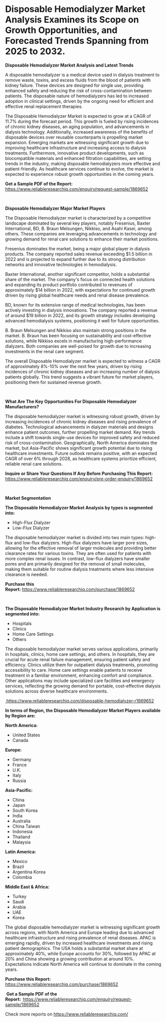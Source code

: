 <p><h1>Disposable Hemodialyzer Market Analysis Examines its Scope on Growth Opportunities, and Forecasted Trends Spanning from 2025 to 2032.</h1></p><p><strong>Disposable Hemodialyzer Market Analysis and Latest Trends</strong></p>
<p><p>A disposable hemodialyzer is a medical device used in dialysis treatment to remove waste, toxins, and excess fluids from the blood of patients with kidney failure. These devices are designed for single use, providing enhanced safety and reducing the risk of cross-contamination between patients. The disposable nature of hemodialyzers has led to increased adoption in clinical settings, driven by the ongoing need for efficient and effective renal replacement therapies.</p><p>The Disposable Hemodialyzer Market is expected to grow at a CAGR of 11.7% during the forecast period. This growth is fueled by rising incidences of chronic kidney diseases, an aging population, and advancements in dialysis technology. Additionally, increased awareness of the benefits of disposable devices over reusable counterparts is propelling market expansion. Emerging markets are witnessing significant growth due to improving healthcare infrastructure and increasing access to dialysis treatments. Furthermore, innovative product developments, such as biocompatible materials and enhanced filtration capabilities, are setting trends in the industry, making disposable hemodialyzers more effective and patient-friendly. As healthcare services continue to evolve, the market is expected to experience robust growth opportunities in the coming years.</p></p>
<p><strong>Get a Sample PDF of the Report:&nbsp;</strong> <a href="https://www.reliableresearchiq.com/enquiry/request-sample/1869652?utm_campaign=2580&utm_medium=2&utm_source=Github&utm_content=ia&utm_term=05032025&utm_id=disposable-hemodialyzer">https://www.reliableresearchiq.com/enquiry/request-sample/1869652</a></p>
<p>&nbsp;</p>
<p><strong>Disposable Hemodialyzer Major Market Players</strong></p>
<p><p>The Disposable Hemodialyzer market is characterized by a competitive landscape dominated by several key players, notably Fresenius, Baxter International, BD, B. Braun Melsungen, Nikkiso, and Asahi Kasei, among others. These companies are leveraging advancements in technology and growing demand for renal care solutions to enhance their market positions.</p><p>Fresenius dominates the market, being a major global player in dialysis products. The company reported sales revenue exceeding $1.5 billion in 2022 and is projected to expand further due to its strong distribution networks and innovative technologies in hemodialysis.</p><p>Baxter International, another significant competitor, holds a substantial share of the market. The company's focus on connected health solutions and expanding its product portfolio contributed to revenues of approximately $14 billion in 2022, with expectations for continued growth driven by rising global healthcare needs and renal disease prevalence.</p><p>BD, known for its extensive range of medical technologies, has been actively investing in dialysis innovations. The company reported a revenue of around $19 billion in 2022, and its growth strategy includes developing advanced hemodialysis systems, positioning it well for future opportunities.</p><p>B. Braun Melsungen and Nikkiso also maintain strong positions in the market. B. Braun has been focusing on sustainability and cost-effective solutions, while Nikkiso excels in manufacturing high-performance dialyzers. Both companies are well-poised for growth due to increasing investments in the renal care segment.</p><p>The overall Disposable Hemodialyzer market is expected to witness a CAGR of approximately 8%-10% over the next few years, driven by rising incidences of chronic kidney diseases and an increasing number of dialysis patients globally. This trend suggests a vibrant future for market players, positioning them for sustained revenue growth.</p></p>
<p>&nbsp;</p>
<p><strong>What Are The Key Opportunities For Disposable Hemodialyzer Manufacturers?</strong></p>
<p><p>The disposable hemodialyzer market is witnessing robust growth, driven by increasing incidences of chronic kidney diseases and rising prevalence of diabetes. Technological advancements in dialyzer materials and designs enhance patient outcomes, further propelling market demand. Key trends include a shift towards single-use devices for improved safety and reduced risk of cross-contamination. Geographically, North America dominates the market, but Asia-Pacific shows significant growth potential due to rising healthcare investments. Future outlook remains positive, with an expected CAGR of over 6% through 2028, as healthcare systems prioritize efficient, reliable renal care solutions.</p></p>
<p><strong>Inquire or Share Your Questions If Any Before Purchasing This Report:</strong> <a href="https://www.reliableresearchiq.com/enquiry/pre-order-enquiry/1869652?utm_campaign=2580&utm_medium=2&utm_source=Github&utm_content=ia&utm_term=05032025&utm_id=disposable-hemodialyzer">https://www.reliableresearchiq.com/enquiry/pre-order-enquiry/1869652</a></p>
<p>&nbsp;</p>
<p><strong>Market Segmentation</strong></p>
<p><strong>The Disposable Hemodialyzer Market Analysis by types is segmented into:</strong></p>
<p><ul><li>High-Flux Dialyzer</li><li>Low-Flux Dialyzer</li></ul></p>
<p><p>The disposable hemodialyzer market is divided into two main types: high-flux and low-flux dialyzers. High-flux dialyzers have larger pore sizes, allowing for the effective removal of larger molecules and providing better clearance rates for various toxins. They are often used for patients with more complex renal issues. In contrast, low-flux dialyzers have smaller pores and are primarily designed for the removal of small molecules, making them suitable for routine dialysis treatments where less intensive clearance is needed.</p></p>
<p><strong>Purchase this Report:&nbsp;</strong><a href="https://www.reliableresearchiq.com/purchase/1869652?utm_campaign=2580&utm_medium=2&utm_source=Github&utm_content=ia&utm_term=05032025&utm_id=disposable-hemodialyzer">https://www.reliableresearchiq.com/purchase/1869652</a></p>
<p>&nbsp;</p>
<p><strong>The Disposable Hemodialyzer Market Industry Research by Application is segmented into:</strong></p>
<p><ul><li>Hospitals</li><li>Clinics</li><li>Home Care Settings</li><li>Others</li></ul></p>
<p><p>The disposable hemodialyzer market serves various applications, primarily in hospitals, clinics, home care settings, and others. In hospitals, they are crucial for acute renal failure management, ensuring patient safety and efficiency. Clinics utilize them for outpatient dialysis treatments, promoting accessibility to care. Home care settings enable patients to receive treatment in a familiar environment, enhancing comfort and compliance. Other applications may include specialized care facilities and emergency services, reflecting the growing demand for portable, cost-effective dialysis solutions across diverse healthcare environments.</p></p>
<p><a href="https://www.reliableresearchiq.com/disposable-hemodialyzer-r1869652?utm_campaign=2580&utm_medium=2&utm_source=Github&utm_content=ia&utm_term=05032025&utm_id=disposable-hemodialyzer">&nbsp;https://www.reliableresearchiq.com/disposable-hemodialyzer-r1869652</a></p>
<p><strong>In terms of Region, the Disposable Hemodialyzer Market Players available by Region are:</strong></p>
<p>
    <p> <strong> North America: </strong>
        <ul>
            <li>United States</li>
            <li>Canada</li>
        </ul>
        </p> 
    <p> <strong> Europe: </strong>
        <ul>
            <li>Germany</li>
            <li>France</li>
            <li>U.K.</li>
            <li>Italy</li>
            <li>Russia</li>
        </ul>
        </p> 
    <p> <strong> Asia-Pacific: </strong>
        <ul>
            <li>China</li>
            <li>Japan</li>
            <li>South Korea</li>
            <li>India</li>
            <li>Australia</li>
            <li>China Taiwan</li>
            <li>Indonesia</li>
            <li>Thailand</li>
            <li>Malaysia</li>
        </ul>
        </p> 
    <p> <strong> Latin America: </strong>
        <ul>
            <li>Mexico</li>
            <li>Brazil</li>
            <li>Argentina Korea</li>
            <li>Colombia</li>
        </ul>
        </p> 
    <p> <strong> Middle East & Africa: </strong>
        <ul>
            <li>Turkey</li>
            <li>Saudi</li>
            <li>Arabia</li>
            <li>UAE</li>
            <li>Korea</li>
        </ul>
    </p>
    </p>
<p><p>The global disposable hemodialyzer market is witnessing significant growth across regions, with North America and Europe leading due to advanced healthcare infrastructure and rising prevalence of renal diseases. APAC is emerging rapidly, driven by increased healthcare investments and rising patient demographics. The USA holds a substantial market share at approximately 40%, while Europe accounts for 30%, followed by APAC at 20% and China showing a growing contribution at around 10%. Expectations indicate North America will continue to dominate in the coming years.</p></p>
<p><strong>Purchase this Report: </strong><a href="https://www.reliableresearchiq.com/purchase/1869652?utm_campaign=2580&utm_medium=2&utm_source=Github&utm_content=ia&utm_term=05032025&utm_id=disposable-hemodialyzer">https://www.reliableresearchiq.com/purchase/1869652</a></p>
<p>&nbsp;<strong>Get a Sample PDF of the Report:&nbsp;&nbsp;</strong><a href="https://www.reliableresearchiq.com/enquiry/request-sample/1869652?utm_campaign=2580&utm_medium=2&utm_source=Github&utm_content=ia&utm_term=05032025&utm_id=disposable-hemodialyzer">https://www.reliableresearchiq.com/enquiry/request-sample/1869652</a></p>
<p><strong></strong></p>
<p>Check more reports on <a href="https://www.reliableresearchiq.com/?utm_campaign=2580&utm_medium=2&utm_source=Github&utm_content=ia&utm_term=05032025&utm_id=disposable-hemodialyzer">https://www.reliableresearchiq.com/</a></p>